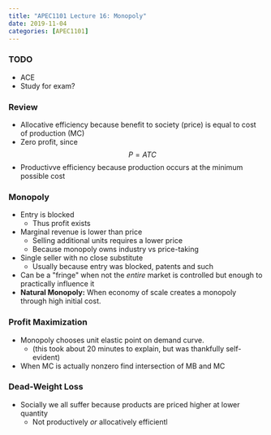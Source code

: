 ```yaml
---
title: "APEC1101 Lecture 16: Monopoly"
date: 2019-11-04
categories: [APEC1101]
---
```


### TODO

- ACE
- Study for exam?

### Review

- Allocative efficiency because benefit to society (price) is equal to cost of production (MC)
- Zero profit, since $$P=ATC$$
- Productivve efficiency because production occurs at the minimum possible cost

### Monopoly

- Entry is blocked
    - Thus profit exists
- Marginal revenue is lower than price
    - Selling additional units requires a lower price
    - Because monopoly owns industry vs price-taking
- Single seller with no close substitute
    - Usually because entry was blocked, patents and such
- Can be a "fringe" when not the *entire* market is controlled but enough to practically influence it
- **Natural Monopoly:** When economy of scale creates a monopoly through high initial cost.

### Profit Maximization

- Monopoly chooses unit elastic point on demand curve.
    - (this took about 20 minutes to explain, but was thankfully self-evident)
- When MC is actually nonzero find intersection of MB and MC

### Dead-Weight Loss

- Socially we all suffer because products are priced higher at lower quantity
    - Not productively *or* allocatively efficientl